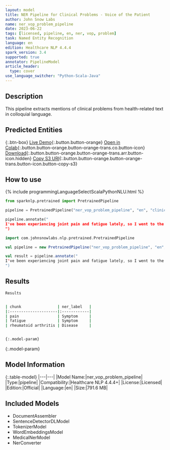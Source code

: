 ```yaml
---
layout: model
title: NER Pipeline for Clinical Problems - Voice of the Patient
author: John Snow Labs
name: ner_vop_problem_pipeline
date: 2023-06-22
tags: [licensed, pipeline, en, ner, vop, problem]
task: Named Entity Recognition
language: en
edition: Healthcare NLP 4.4.4
spark_version: 3.4
supported: true
annotator: PipelineModel
article_header:
  type: cover
use_language_switcher: "Python-Scala-Java"
---
```


## Description

This pipeline extracts mentions of clinical problems from health-related text in colloquial language.

## Predicted Entities



{:.btn-box}
[Live Demo](https://demo.johnsnowlabs.com/healthcare/VOP/){:.button.button-orange}
[Open in Colab](https://colab.research.google.com/github/JohnSnowLabs/spark-nlp-workshop/blob/master/tutorials/streamlit_notebooks/healthcare/VOICE_OF_PATIENT.ipynb){:.button.button-orange.button-orange-trans.co.button-icon}
[Download](https://s3.amazonaws.com/auxdata.johnsnowlabs.com/clinical/models/ner_vop_problem_pipeline_en_4.4.4_3.4_1687440479913.zip){:.button.button-orange.button-orange-trans.arr.button-icon.hidden}
[Copy S3 URI](s3://auxdata.johnsnowlabs.com/clinical/models/ner_vop_problem_pipeline_en_4.4.4_3.4_1687440479913.zip){:.button.button-orange.button-orange-trans.button-icon.button-copy-s3}

## How to use

<div class="tabs-box" markdown="1">
{% include programmingLanguageSelectScalaPythonNLU.html %}
  
```python
from sparknlp.pretrained import PretrainedPipeline

pipeline = PretrainedPipeline("ner_vop_problem_pipeline", "en", "clinical/models")

pipeline.annotate("
I've been experiencing joint pain and fatigue lately, so I went to the rheumatology department. After some tests, they diagnosed me with rheumatoid arthritis and started me on a treatment plan to manage the symptoms.
")
```
```scala
import com.johnsnowlabs.nlp.pretrained.PretrainedPipeline

val pipeline = new PretrainedPipeline("ner_vop_problem_pipeline", "en", "clinical/models")

val result = pipeline.annotate("
I've been experiencing joint pain and fatigue lately, so I went to the rheumatology department. After some tests, they diagnosed me with rheumatoid arthritis and started me on a treatment plan to manage the symptoms.
")

```
</div>


## Results

```bash
Results


| chunk                | ner_label   |
|:---------------------|:------------|
| pain                 | Symptom     |
| fatigue              | Symptom     |
| rheumatoid arthritis | Disease     |


{:.model-param}
```

{:.model-param}
## Model Information

{:.table-model}
|---|---|
|Model Name:|ner_vop_problem_pipeline|
|Type:|pipeline|
|Compatibility:|Healthcare NLP 4.4.4+|
|License:|Licensed|
|Edition:|Official|
|Language:|en|
|Size:|791.6 MB|

## Included Models

- DocumentAssembler
- SentenceDetectorDLModel
- TokenizerModel
- WordEmbeddingsModel
- MedicalNerModel
- NerConverter

